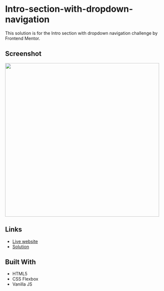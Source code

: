 # Intro-section-with-dropdown-navigation
This solution is for the Intro section with dropdown navigation challenge by Frontend Mentor. 

## Screenshot 
<image src="../main/public/images/screencap.jpg" width="500" />

## Links 
- [Live website](https://noela94.github.io/Intro-section-with-dropdown-navigation/)
- [Solution](https://github.com/Noela94/Intro-section-with-dropdown-navigation)

## Built With 
- HTML5 
- CSS Flexbox
- Vanilla JS